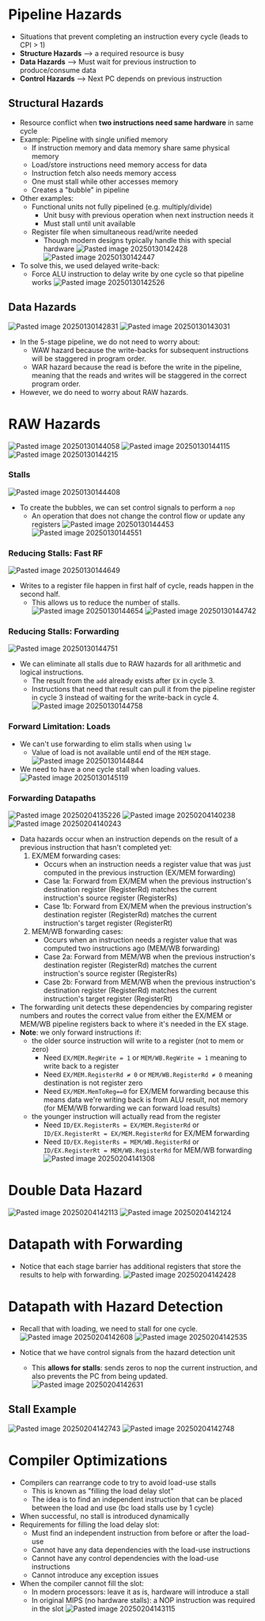 # Pipeline Hazards
* Situations that prevent completing an instruction every cycle (leads to CPI > 1)
* **Structure Hazards** ⟶ a required resource is busy
* **Data Hazards** ⟶ Must wait for previous instruction to produce/consume data
* **Control Hazards** ⟶ Next PC depends on previous instruction

## Structural Hazards
* Resource conflict when **two instructions need same hardware** in same cycle
* Example: Pipeline with single unified memory
	* If instruction memory and data memory share same physical memory
	* Load/store instructions need memory access for data
	* Instruction fetch also needs memory access
	* One must stall while other accesses memory
	* Creates a "bubble" in pipeline
* Other examples:
	* Functional units not fully pipelined (e.g. multiply/divide)
		* Unit busy with previous operation when next instruction needs it
		* Must stall until unit available
	* Register file when simultaneous read/write needed
		* Though modern designs typically handle this with special hardware
![Pasted image 20250130142428](../../attachments/Pasted%20image%2020250130142428.png)
![Pasted image 20250130142447](../../attachments/Pasted%20image%2020250130142447.png)
* To solve this, we used delayed write-back:
	* Force ALU instruction to delay write by one cycle so that pipeline works
![Pasted image 20250130142526](../../attachments/Pasted%20image%2020250130142526.png)

## Data Hazards
![Pasted image 20250130142831](../../attachments/Pasted%20image%2020250130142831.png)
![Pasted image 20250130143031](../../attachments/Pasted%20image%2020250130143031.png)
* In the 5-stage pipeline, we do not need to worry about:
	* WAW hazard because the write-backs for subsequent instructions will be staggered in program order.
	* WAR hazard because the read is before the write in the pipeline, meaning that the reads and writes will be staggered in the correct program order.
* However, we do need to worry about RAW hazards.

# RAW Hazards
![Pasted image 20250130144058](../../attachments/Pasted%20image%2020250130144058.png)
![Pasted image 20250130144115](../../attachments/Pasted%20image%2020250130144115.png)
![Pasted image 20250130144215](../../attachments/Pasted%20image%2020250130144215.png)

### Stalls
![Pasted image 20250130144408](../../attachments/Pasted%20image%2020250130144408.png)
* To create the bubbles, we can set control signals to perform a `nop`
	* An operation that does not change the control flow or update any registers
![Pasted image 20250130144453](../../attachments/Pasted%20image%2020250130144453.png)
![Pasted image 20250130144551](../../attachments/Pasted%20image%2020250130144551.png)

### Reducing Stalls: Fast RF
![Pasted image 20250130144649](../../attachments/Pasted%20image%2020250130144649.png)
* Writes to a register file happen in first half of cycle, reads happen in the second half.
	* This allows us to reduce the number of stalls.
![Pasted image 20250130144654](../../attachments/Pasted%20image%2020250130144654.png)
![Pasted image 20250130144742](../../attachments/Pasted%20image%2020250130144742.png)
### Reducing Stalls: Forwarding
![Pasted image 20250130144751](../../attachments/Pasted%20image%2020250130144751.png)
* We can eliminate all stalls due to RAW hazards for all arithmetic and logical instructions.
	* The result from the `add` already exists after `EX` in cycle 3.
	* Instructions that need that result can pull it from the pipeline register in cycle 3 instead of waiting for the write-back in cycle 4.
![Pasted image 20250130144758](../../attachments/Pasted%20image%2020250130144758.png)
### Forward Limitation: Loads
* We can't use forwarding to elim stalls when using `lw`
	* Value of load is not available until end of the `MEM` stage.
![Pasted image 20250130144844](../../attachments/Pasted%20image%2020250130144844.png)
* We need to have a one cycle stall when loading values.
![Pasted image 20250130145119](../../attachments/Pasted%20image%2020250130145119.png)

### Forwarding Datapaths
![Pasted image 20250204135226](../../attachments/Pasted%20image%2020250204135226.png)
![Pasted image 20250204140238](../../attachments/Pasted%20image%2020250204140238.png)
![Pasted image 20250204140243](../../attachments/Pasted%20image%2020250204140243.png)
* Data hazards occur when an instruction depends on the result of a previous instruction that hasn't completed yet:
	1. EX/MEM forwarding cases:
		* Occurs when an instruction needs a register value that was just computed in the previous instruction (EX/MEM forwarding)
		* Case 1a: Forward from EX/MEM when the previous instruction's destination register (RegisterRd) matches the current instruction's source register (RegisterRs)
		* Case 1b: Forward from EX/MEM when the previous instruction's destination register (RegisterRd) matches the current instruction's target register (RegisterRt)
	2. MEM/WB forwarding cases:
		* Occurs when an instruction needs a register value that was computed two instructions ago (MEM/WB forwarding)
		* Case 2a: Forward from MEM/WB when the previous instruction's destination register (RegisterRd) matches the current instruction's source register (RegisterRs)
		* Case 2b: Forward from MEM/WB when the previous instruction's destination register (RegisterRd) matches the current instruction's target register (RegisterRt)
* The forwarding unit detects these dependencies by comparing register numbers and routes the correct value from either the EX/MEM or MEM/WB pipeline registers back to where it's needed in the EX stage.
* **Note**: we only forward instructions if:
	* the older source instruction will write to a register (not to mem or zero)
		* Need `EX/MEM.RegWrite = 1` or `MEM/WB.RegWrite = 1` meaning to write back to a register
		* Need `EX/MEM.RegisterRd ≠ 0` or `MEM/WB.RegisterRd ≠ 0` meaning destination is not register zero
		* Need `EX/MEM.MemToReg==0` for EX/MEM forwarding because this means data we're writing back is from ALU result, not memory (for MEM/WB forwarding we can forward load results)
	* the younger instruction will actually read from the register
		* Need `ID/EX.RegisterRs = EX/MEM.RegisterRd` or `ID/EX.RegisterRt = EX/MEM.RegisterRd` for EX/MEM forwarding
		* Need `ID/EX.RegisterRs = MEM/WB.RegisterRd` or `ID/EX.RegisterRt = MEM/WB.RegisterRd` for MEM/WB forwarding
![Pasted image 20250204141308](../../attachments/Pasted%20image%2020250204141308.png)

# Double Data Hazard
![Pasted image 20250204142113](../../attachments/Pasted%20image%2020250204142113.png)
![Pasted image 20250204142124](../../attachments/Pasted%20image%2020250204142124.png)

# Datapath with Forwarding
* Notice that each stage barrier has additional registers that store the results to help with forwarding.
![Pasted image 20250204142428](../../attachments/Pasted%20image%2020250204142428.png)

# Datapath with Hazard Detection
* Recall that with loading, we need to stall for one cycle.
![Pasted image 20250204142608](../../attachments/Pasted%20image%2020250204142608.png)
![Pasted image 20250204142535](../../attachments/Pasted%20image%2020250204142535.png)

* Notice that we have control signals from the hazard detection unit
	* This **allows for stalls**: sends zeros to nop the current instruction, and also prevents the PC from being updated.
![Pasted image 20250204142631](../../attachments/Pasted%20image%2020250204142631.png)

## Stall Example
![Pasted image 20250204142743](../../attachments/Pasted%20image%2020250204142743.png)
![Pasted image 20250204142748](../../attachments/Pasted%20image%2020250204142748.png)

# Compiler Optimizations
* Compilers can rearrange code to try to avoid load-use stalls
	* This is known as "filling the load delay slot"
	* The idea is to find an independent instruction that can be placed between the load and use (bc load stalls use by 1 cycle)
* When successful, no stall is introduced dynamically
* Requirements for filling the load delay slot:
	* Must find an independent instruction from before or after the load-use
	* Cannot have any data dependencies with the load-use instructions
	* Cannot have any control dependencies with the load-use instructions
	* Cannot introduce any exception issues
* When the compiler cannot fill the slot:
	* In modern processors: leave it as is, hardware will introduce a stall
	* In original MIPS (no hardware stalls): a NOP instruction was required in the slot
![Pasted image 20250204143115](../../attachments/Pasted%20image%2020250204143115.png)
